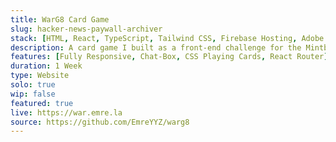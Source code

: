 ```yaml
---
title: WarG8 Card Game
slug: hacker-news-paywall-archiver
stack: [HTML, React, TypeScript, Tailwind CSS, Firebase Hosting, Adobe Photoshop]
description: A card game I built as a front-end challenge for the Mintbean Hiring Hackathon. Earned a "Mintbean Star" award.
features: [Fully Responsive, Chat-Box, CSS Playing Cards, React Router]
duration: 1 Week
type: Website
solo: true
wip: false
featured: true
live: https://war.emre.la
source: https://github.com/EmreYYZ/warg8
---
```

